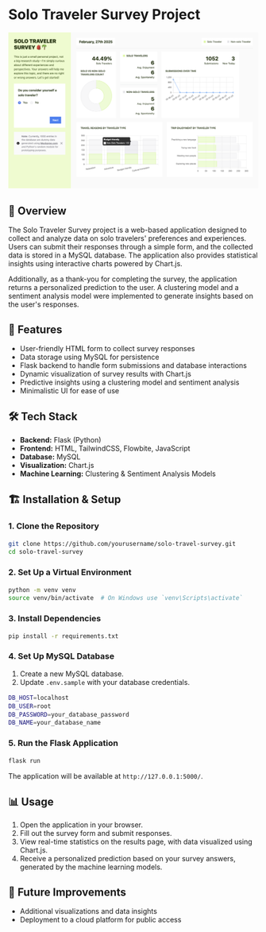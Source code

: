 # Solo Traveler Survey Project

![Solo Traveler survey Screenshot](images/survey-web-preview.png)

## 📌 Overview

The Solo Traveler Survey project is a web-based application designed to collect and analyze data on solo travelers' preferences and experiences. Users can submit their responses through a simple form, and the collected data is stored in a MySQL database. The application also provides statistical insights using interactive charts powered by Chart.js.

Additionally, as a thank-you for completing the survey, the application returns a personalized prediction to the user. A clustering model and a sentiment analysis model were implemented to generate insights based on the user's responses.

## 🚀 Features

- User-friendly HTML form to collect survey responses
- Data storage using MySQL for persistence
- Flask backend to handle form submissions and database interactions
- Dynamic visualization of survey results with Chart.js
- Predictive insights using a clustering model and sentiment analysis
- Minimalistic UI for ease of use

## 🛠 Tech Stack

- **Backend:** Flask (Python)
- **Frontend:** HTML, TailwindCSS, Flowbite, JavaScript
- **Database:** MySQL
- **Visualization:** Chart.js
- **Machine Learning:** Clustering & Sentiment Analysis Models

## 🏗 Installation & Setup

### 1. Clone the Repository

```bash
git clone https://github.com/yourusername/solo-travel-survey.git
cd solo-travel-survey
```

### 2. Set Up a Virtual Environment

```bash
python -m venv venv
source venv/bin/activate  # On Windows use `venv\Scripts\activate`
```

### 3. Install Dependencies

```bash
pip install -r requirements.txt
```

### 4. Set Up MySQL Database

1. Create a new MySQL database.
2. Update `.env.sample` with your database credentials.

```bash
DB_HOST=localhost
DB_USER=root
DB_PASSWORD=your_database_password
DB_NAME=your_database_name
```

### 5. Run the Flask Application

```bash
flask run
```

The application will be available at `http://127.0.0.1:5000/`.

## 📊 Usage

1. Open the application in your browser.
2. Fill out the survey form and submit responses.
3. View real-time statistics on the results page, with data visualized using Chart.js.
4. Receive a personalized prediction based on your survey answers, generated by the machine learning models.

## 🔧 Future Improvements

- Additional visualizations and data insights
- Deployment to a cloud platform for public access
